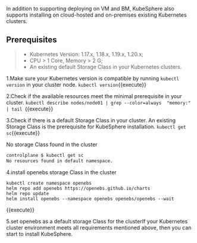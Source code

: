 In addition to supporting deploying on VM and BM, KubeSphere also supports installing on cloud-hosted and on-premises existing Kubernetes clusters.

## Prerequisites

> - Kubernetes Version: 1.17.x, 1.18.x, 1.19.x, 1.20.x;
> - CPU > 1 Core, Memory > 2 G;
> - An existing default Storage Class in your Kubernetes clusters.

1.Make sure your Kubernetes version is compatible by running `kubectl version` in your cluster node.
`kubectl version`{{execute}}

2.Check if the available resources meet the minimal prerequisite in your cluster.
`kubectl describe nodes/node01 | grep --color=always  "memory:" | tail `{{execute}}

3.Check if there is a default Storage Class in your cluster. An existing Storage Class is the prerequisite for KubeSphere installation. 
`kubectl get sc`{{execute}}

  No storage Class found in the cluster
  ```bash
  controlplane $ kubectl get sc 
  No resources found in default namespace.
  ```

4.install openebs storage Class in the cluster  
```
kubectl create namespace openebs
helm repo add openebs https://openebs.github.io/charts
helm repo update
helm install openebs --namespace openebs openebs/openebs --wait 
```
{{execute}}

5.set  openebs as  a default storage Class for the clusterIf your Kubernetes cluster environment meets all requirements mentioned above, then you can start to install KubeSphere.
